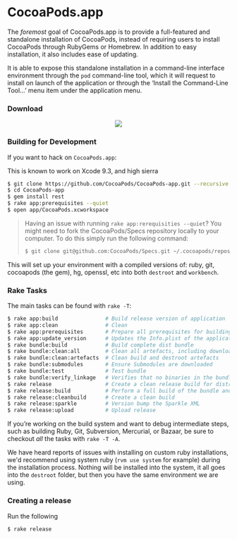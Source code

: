 # CocoaPods.app

The _foremost_ goal of CocoaPods.app is to provide a full-featured and standalone installation of
CocoaPods, instead of requiring users to install CocoaPods through RubyGems or Homebrew. In addition
to easy installation, it also includes ease of updating.

It is able to expose this standalone installation in a command-line interface environment through
the `pod` command-line tool, which it will request to install on launch of the application or
through the ‘Install the Command-Line Tool…’ menu item under the application menu.

### Download

<p align="center">
<a href="https://github.com/CocoaPods/CocoaPods-app/releases/latest">
  <img src="https://raw.githubusercontent.com/CocoaPods/CocoaPods-app/master/assets/screenshot.png" />
  <a/>
</p>

### Building for Development

If you want to hack on `CocoaPods.app`:

This is known to work on Xcode 9.3, and high sierra

```sh
$ git clone https://github.com/CocoaPods/CocoaPods-app.git --recursive
$ cd CocoaPods-app
$ gem install rest
$ rake app:prerequisites --quiet
$ open app/CocoaPods.xcworkspace
```

> Having an issue with running `rake app:rerequisities --quiet`? You might need to fork the CocoaPods/Specs repository locally to your computer. To do this simply run the following command:
>
> ```sh
> $ git clone git@github.com:CocoaPods/Specs.git ~/.cocoapods/repos/master --depth=1
> ```

This will set up your environment with a compiled versions of: ruby, git, cocoapods (the gem), hg, openssl, etc into both `destroot` and `workbench`.

### Rake Tasks

The main tasks can be found with `rake -T`:

```sh
$ rake app:build               # Build release version of application
$ rake app:clean               # Clean
$ rake app:prerequisites       # Prepare all prerequisites for building the app
$ rake app:update_version      # Updates the Info.plist of the application to reflect the CocoaPods version
$ rake bundle:build            # Build complete dist bundle
$ rake bundle:clean:all        # Clean all artefacts, including downloads
$ rake bundle:clean:artefacts  # Clean build and destroot artefacts
$ rake bundle:submodules       # Ensure Submodules are downloaded
$ rake bundle:test             # Test bundle
$ rake bundle:verify_linkage   # Verifies that no binaries in the bundle link to incorrect dylibs
$ rake release                 # Create a clean release build for distribution
$ rake release:build           # Perform a full build of the bundle and app
$ rake release:cleanbuild      # Create a clean build
$ rake release:sparkle         # Version bump the Sparkle XML
$ rake release:upload          # Upload release
```

If you’re working on the build system and want to debug intermediate steps, such as building Ruby,
Git, Subversion, Mercurial, or Bazaar, be sure to checkout _all_ the tasks with `rake -T -A`.

We have heard reports of issues with installing on custom ruby installations, we'd recommend using system ruby (`rvm use system` for example) during the installation process. Nothing will be installed into the system, it all goes into the `destroot` folder, but then you have the same environment we are using.

### Creating a release

Run the following

```sh
$ rake release
```
